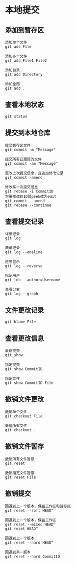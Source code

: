 # 本地提交

## 添加到暂存区

    添加单个文件
    git add File

    添加多个文件
    git add File1 File2

    添加目录
    git add Directory

    添加全部
    git add .

## 查看本地状态

    git status

## 提交到本地仓库

    提交暂存区文件
    git commit -m "Message"

    提交所有已跟踪的文件
    git commit -am "Message"

    更改上次提交信息，且追加修改记录
    git commit -amend

    修改某一次提交信息
    git rebase -i CommitID
    将要修改的ID前peek改为edit
    git commit --amend
    git rebase --continue

## 查看提交记录

    详细记录
    git log

    简单记录
    git log --oneline

    逆序显示
    git log --reverse

    指定用户
    git lob --author=Username

    查看分支
    git log --graph

## 文件更改记录

    git blame File

## 查看更改信息

    最新提交
    git show

    指定提交
    git show CommitID

    指定文件
    git show CommitID File

## 撤销文件更改

    撤销单个文件
    git checkout File

    撤销所有文件
    git checkout .

## 撤销文件暂存

    撤销所有文件暂存
    git reset

    撤销指定文件暂存
    git reset File

## 撤销提交

    回退到上一个版本，保留工作区和暂存区
    git reset --soft HEAD^

    回退到上一个版本，保留工作区
    git reset --mixed HEAD^
    git reset HEAD^

    回退到上一个版本
    git reset --hard HEAD^

    回退到某一版本
    git reset --hard CommitID
